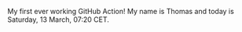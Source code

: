 My first ever working GitHub Action!
My name is Thomas and today is Saturday, 13 March, 07:20 CET. 
